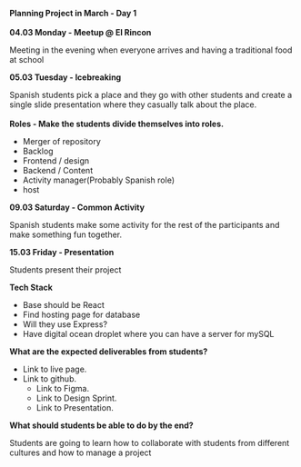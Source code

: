 **Planning Project in March - Day 1 \
 \
04.03 Monday - Meetup @ El Rincon**

Meeting in the evening when everyone arrives and having a traditional food at school

**05.03 Tuesday - Icebreaking**

Spanish students pick a place and they go with other students and create a single slide presentation where they casually talk about the place. \
 \
**Roles - Make the students divide themselves into roles.**



* Merger of repository
* Backlog
* Frontend / design
* Backend / Content
* Activity manager(Probably Spanish role)
* host

**09.03 Saturday - Common Activity**

Spanish students make some activity for the rest of the participants and make something fun together.

**15.03 Friday - Presentation**

Students present their project

**Tech Stack**



* Base should be React
* Find hosting page for database
* Will they use Express?
* Have digital ocean droplet where you can have a server for mySQL

**What are the expected deliverables from students?**



* Link to live page.
* Link to github.
    * Link to Figma.
    * Link to Design Sprint.
    * Link to Presentation.

**What should students be able to do by the end?**

Students are going to learn how to collaborate with students from different cultures and how to manage a project
